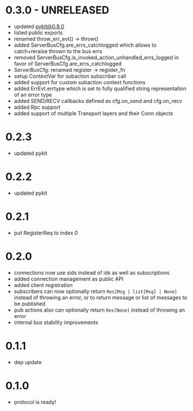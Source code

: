 # 0.3.0 - UNRELEASED

- updated pykit@0.8.0
- listed public exports
- renamed throw_err_evt() -> throw()
- added ServerBusCfg.are_errs_catchlogged which allows to catch+reraise thrown to the bus errs
- removed ServerBusCfg.is_invoked_action_unhandled_errs_logged in favor of ServerBusCfg.are_errs_catchlogged
- ServerBusCfg: renamed register -> register_fn
- setup ContextVar for subaction subscriber call
- added support for custom subaction context functions
- added ErrEvt.errtype which is set to fully qualified string representation of an error type
- added SEND/RECV callbacks defined as cfg.on_send and cfg.on_recv
- added Rpc support
- added support of multiple Transport layers and their Conn objects

# 0.2.3

- updated pykit

# 0.2.2

- updated pykit

# 0.2.1

- put RegisterReq to index 0

# 0.2.0

- connections now use sids instead of ids as well as subscriptions
- added connection management as public API
- added client registration
- subscribers can now optionally return `Res[Msg | list[Msg] | None]`
  instead of throwing an error, or to return message or list of messages to
  be published
- pub actions also can optionally return `Res[None]` instead of throwing an
  error
- internal bus stability improvements

# 0.1.1

- dep update

# 0.1.0

- protocol is ready!
